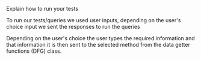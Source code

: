 Explain how to run your tests

To run our tests/queries we used user inputs, depending on the user's
choice input we sent the responses to run the queries

Depending on the user's choice the user types the required information
and that information it is then sent to the selected method from the 
data getter functions (DFG) class.


